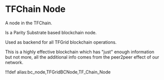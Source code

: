 # TFChain Node

A node in the TFChain.

Is a Parity Substrate based blockchain node.

Used as backend for all TFGrid blockchain operations.

This is a highly effective blockchain which has "just" enough information but not more, all the additional info comes from the peer2peer effect of our network.

!!!def alias:bc_node,TFGridBCNode,TF_Chain_Node